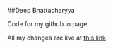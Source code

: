 ##Deep Bhattacharyya

Code for my github.io page.

All my changes are live at [this link](https://coderick14.github.io)
